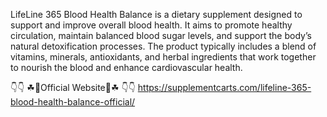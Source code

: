LifeLine 365 Blood Health Balance is a dietary supplement designed to support and improve overall blood health. It aims to promote healthy circulation, maintain balanced blood sugar levels, and support the body’s natural detoxification processes. The product typically includes a blend of vitamins, minerals, antioxidants, and herbal ingredients that work together to nourish the blood and enhance cardiovascular health.

👇👇 ☘📣Official Website📣☘ 👇👇
https://supplementcarts.com/lifeline-365-blood-health-balance-official/
